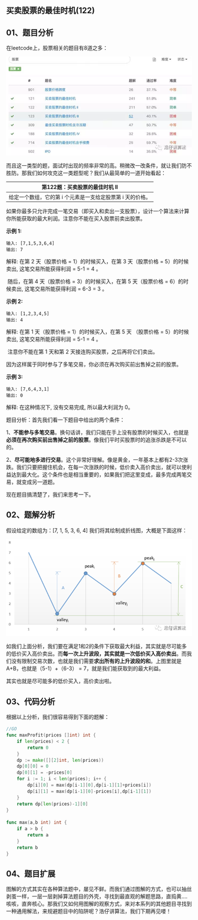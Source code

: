  
##  买卖股票的最佳时机(122)
 

## 01、题目分析

在leetcode上，股票相关的题目有8道之多：

<img src="./003/1.jpg" alt="PNG" style="zoom:80%;" />

而且这一类型的题，面试时出现的频率非常的高。稍微改一改条件，就让我们防不胜防。那我们如何攻克这一类题型呢？我们从最简单的一道开始看起： 

| 第122题：买卖股票的最佳时机 II |
| ------------------------------------------------------------ |
| 给定一个数组，它的第 i 个元素是一支给定股票第 i 天的价格。 |

如果你最多只允许完成一笔交易（即买入和卖出一支股票），设计一个算法来计算你所能获取的最大利润。注意你不能在买入股票前卖出股票。

**示例 1:**

```
输入: [7,1,5,3,6,4]
输出: 7
```

解释: 在第 2 天（股票价格 = 1）的时候买入，在第 3 天（股票价格 = 5）的时候卖出, 这笔交易所能获得利润 = 5-1 = 4 。

​          随后，在第 4 天（股票价格 = 3）的时候买入，在第 5 天（股票价格 = 6）的时候卖出, 这笔交易所能获得利润 = 6-3 = 3 。

**示例 2:**

```
输入: [1,2,3,4,5]
输出: 4
```

解释: 在第 1 天（股票价格 = 1）的时候买入，在第 5 天 （股票价格 = 5）的时候卖出, 这笔交易所能获得利润 = 5-1 = 4 。

​         注意你不能在第 1 天和第 2 天接连购买股票，之后再将它们卖出。

​         因为这样属于同时参与了多笔交易，你必须在再次购买前出售掉之前的股票。

**示例 3:**

```
输入: [7,6,4,3,1]
输出: 0
```

解释: 在这种情况下, 没有交易完成, 所以最大利润为 0。



题目分析：首先我们看一下题目中给出的两个条件：

1、**不能参与多笔交易**。换句话讲，我们只能在手上没有股票的时候买入，也就是**必须在再次购买前出售掉之前的股票**。像我们平时买股票时的追涨杀跌是不可以的。

2、**尽可能地多进行交易**。这个非常好理解。像是黄金，一年基本上都有2-3次涨跌。我们只要把握住机会，在每一次涨跌的时候，低价卖入高价卖出，就可以使利益达到最大化。这个条件也是相当重要的，如果我们把这里变成，最多完成两笔交易，就变成另一道题。

现在题目搞清楚了，我们来思考一下。

## 02、题解分析

假设给定的数组为：[7, 1, 5, 3, 6, 4]   我们将其绘制成折线图，大概是下面这样：

<img src="./003/2.png" alt="PNG" style="zoom:80%;" />

如我们上面分析，我们要在满足1和2的条件下获取最大利益，其实就是尽可能多的低价买入高价卖出。而**每一次上升波段，其实就是一次低价买入高价卖出**。而我们没有限制交易次数，也就是我们需要**求出所有的上升波段的和**。上图里就是A+B，也就是（5-1）+（6-3） = 7，就是我们能获取到的最大利益。

其实也就是尽可能多的低价买入，高价卖出啦。

## 03、代码分析

根据以上分析，我们很容易得到下面的题解：

```go
//GO
func maxProfit(prices []int) int {
    if len(prices) < 2 {
        return 0
    }
    dp := make([][2]int, len(prices))
    dp[0][0] = 0
    dp[0][1] = -prices[0]
    for i := 1; i < len(prices); i++ {
        dp[i][0] = max(dp[i-1][0],dp[i-1][1]+prices[i])
        dp[i][1] = max(dp[i-1][0]-prices[i],dp[i-1][1])
    }
    return dp[len(prices)-1][0]
}

func max(a,b int) int {
    if a > b {
        return a
    }
    return b
}
```

## 04、题目扩展

图解的方式其实在各种算法题中，屡见不鲜。而我们通过图解的方式，也可以抽丝剥茧一样，一层一层剥掉算法题目的外壳，寻找到最直观的解题思路，直捣黄....咳咳，直奔核心。那我们又如何用图解的观察方式，来对本系列的其他题目寻找到一种通用解法，来规避题目中的陷阱呢？浩仔讲算法，我们下期再见喽！

